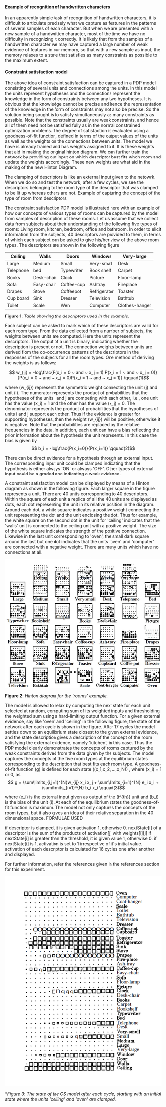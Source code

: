 #### Example of recognition of handwritten characters

In an apparently simple task of recognition of handwritten characters, it is difficult to articulate precisely what we capture as features in the patterns of several samples of each character. But when we are presented with a new sample of a handwritten character, most of the time we have no difficulty in recognizing it correctly. It is likely that from the samples of a handwritten character we may have captured a large number of weak evidence of features in our memory, so that with a new sample as input, the memory relaxes to a state that satisfies as many constraints as possible to the maximum extent.

#### Constraint satisfaction model

The above idea of constraint satisfaction can be captured in a PDP model consisting of several units and connections among the units. In this model the units represent hypotheses and the connections represent the knowledge in the form of constraints between any two hypotheses. It is obvious that the knowledge cannot be precise and hence the representation of the knowledge in the form of constraints may not also be precise. So the solution being sought is to satisfy simultaneously as many constraints as possible. Note that the constraints usually are weak constraints, and hence all of them need not be satisfied fully as in the normal constrained optimization problems. The degree of satisfaction is evaluated using a goodness-of-fit function, defined in terms of the output values of the units as well as the weights on the connections between units.
The model we have is already trained and has weights assigned to it. It is these weights that aid in making the original hinton diagram. We can further train the network by providing our input on which descriptor best fits whch room and update the weights accordingly. These new weights are what aid in the making of the new Hinton Diagram.

The clamping of descriptors is like an external input given to the netowrk. When we do so and test the network, after a few cycles, we see the descriptors belonging to the room type of the descriptor that was clamped to be lit up whereas others are not.
Example of capturing the concept of the type of room from descriptors

The constraint satisfaction PDP model is illustrated here with an example of how our concepts of various types of rooms can be captured by the model from samples of description of these rooms. Let us assume that we collect data from subjects about their understanding of the following five types of rooms: Living room, kitchen, bedroom, office and bathroom. In order to elicit information from the subjects, 40 descriptors are provided to them, in terms of which each subject can be asked to give his/her view of the above room types. The descriptors are shown in the following figure


|Ceiling|Walls|Doors|Windows|Very-large|
|-------|-----|-----|-------|----------|
|Large|Medium|Small|Very-small|Desk|
|Telephone|bed|Typewriter|Book shelf|Carpet|
|Books|Desk-chair|Clock|Picture|Floor-lamp|
|Sofa|Easy-chair|Coffee-cup|Ashtray|Fireplace|
|Drapes|Stove|Coffeepot|Refrigerator|Toaster|
|Cup board|Sink|Dresser|Television|Bathtub|
|Toilet|Scale|Wen|Computer|Clothes-hanger|

**Figure 1**: *Table showing the descriptors used in the example.*

Each subject can be asked to mark which of these descriptors are valid for each room type. From the data collected from a number of subjects, the weights between units are computed. Here the units represent the descriptors. The output of a unit is binary, indicating whether the description is present or not. The connection weights between units are derived fiom the co-occurrence patterns of the descriptors in the responses of the subjects for all the room types. One method of deriving the weights is as follows:

$$ w_{ij} = -log\frac{P(x_i = 0 ~ and ~ x_j = 1) P(x_i = 1 ~ and ~ x_j = 0)}{P(x_i = 0 ~ and ~ x_j = 0)P(x_i = 1 ~ and ~ x_j = 1)} \qquad(1)$$

where \(w_{ij}\) represents the symmetric weight connecting the unit \(j\) and unit \(i\). The numerator represents the product of probabilities that the hypotheses of the units i and j are competing with each other, i.e., one unit has the value \(x_i\) = 1 and the other has the value \(x_j\) = 0. The denominator represents the product of probabilities that the hypotheses of units i and j support each other. Thus if the evidence is greater for supporting hypotheses, then the weight \(w_{ij}\) will be positive, otherwise it is negative. Note that the probabilities are replaced by the relative frequencies in the data. In addition, each unit can have a bias reflecting the prior information about the hypothesis the unit represents. In this case the bias is given by $$ b_i = -log\frac{P(x_i=0)}{P(x_i=1)} \qquad(2)$$

There can be direct evidence for a hypothesis through an external input. The corresponding input unit could be clamped indicating that the hypothesis is either always 'ON' or always 'OFF'. Other types of external input could be a graded one indicating a weak evidence.

A constraint satisfaction model can be displayed by means of a Hinton diagram as shown in the following figure. Each larger square in the figure represents a unit. There are 40 units corresponding to 40 descriptors. Within the square of each unit a replica of all the 40 units are displayed as dots, each dot representing the unit in its relative position in the diagram. Around each dot, a white square indicates a positive weight connecting the unit representing the dot and the unit enclosing the dot. Thus for example, the white square on the second dot in the unit for 'ceiling' indicates that the 'walls' unit is connected to the ceiling unit with a positive weight. The size of the white square indicates the strength of the positive connection. Likewise in the last unit corresponding to 'oven', the small dark square around the last but one dot indicates that the units 'oven' and 'computer' are connected with a negative weight. There are many units which have no connections at all.

<img src="images/figA2.jpg">


**Figure 2**: *Hinton diagram for the 'rooms' example.*

The model is allowed to relax by computing the next state for each unit selected at random, computing sum of its weighted inputs and thresholding the weighted sum using a hard-limiting output function. For a given external evidence, say like 'oven' and 'ceiling' in the following figure, the state of the network after each cycle is shown in the figure. After 17 cycles the model settles down to an equilibrium state closest to the given external evidence, and the state description gives a description of the concept of the room satisfying the external evidence, namely 'kitchen', in this case. Thus the PDP model clearly demonstrates the concepts of rooms captured by the weak constraints derived from the data given by the subjects. The model captures the concepts of the five room types at the equilibrium states corresponding to the description that best fits each room type. A goodness-of-fit function (g) is defined for each state (\(x_1,x_2, ...,x_N)\) , where \(x_i\) = 1 or 0, as $$ g = \sum\limits_{i,j=1}^{N}w_{ij} x_i x_j + \sum\limits_{i=1}^{N} e_i x_i + \sum\limits_{i=1}^{N} b_i x_i \qquad(3)$$

where \(e_i\) is the external input given as output of the \(i^{th}\) unit and \(b_i\) is the bias of the unit \(i\). At each of the equilibrium states the goodness-of-fit function is maximum. The model not only captures the concepts of the room types, but it also gives an idea of their relative separation in the 40 dimensional space.
FORMULAE USED

if descriptor is clamped, it is given activation 1, otherwise 0.
nextState[i] of a descriptor is the sum of the products of activation[j] with weights[i][j]
if nextState[i] is greater than the threshold, it is given value 1, otherwise 0.
if nextState[i] is 1, activation is set to 1 irrespective of it's initial value.
activation of each descriptor is calculated for 16 cycles one after another and displayed.


For further information, refer the references given in the references section for this experiment.

<img src="images/clamping.png">


**Figure 3*: *The state of the CS model after each cycle, starting with an initial state where the units 'ceiling' and 'oven' are clamped.*
